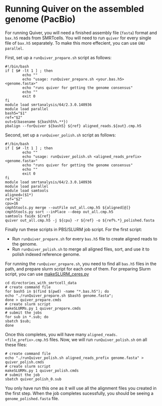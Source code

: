 # Running Quiver on the assembled genome (PacBio)

For running Quiver, you will need a finished assembly file (`fasta`) format and `bax.h5` reads from SMRTcells. You will need to run `quiver` for every single file of `bax.h5` separately. To make this more effecient, you can use `GNU parallel`.

First, set up a `runQuiver_prepare.sh` script as follows:

```
#!/bin/bash
if [ $# -lt 1 ] ; then
        echo ""
        echo "usage: runQuiver_prepare.sh <your.bas.h5> <genome.fasta>"
        echo "runs quiver for getting the genome consensus"
        echo ""
        exit 0
fi
module load smrtanalysis/64/2.3.0.140936
module load parallel
bash5="$1"
ref="$2"
out=$(basename ${bash5%%.**})
pbalign --forQuiver ${bash5} ${ref} aligned_reads.${out}.cmp.h5
```

Second, set up a `runQuiver_polish.sh` script as follows:

```
#!/bin/bash
if [ $# -lt 1 ] ; then
        echo ""
        echo "usage: runQuiver_polish.sh <aligned_reads_prefix> <genome.fasta>"
        echo "runs quiver for getting the genome consensus"
        echo ""
        exit 0
fi
module load smrtanalysis/64/2.3.0.140936
module load parallel
module load samtools
aligned=($1*)
ref="$2"
cpu=16
cmph5tools.py merge --outFile out_all.cmp.h5 ${aligned[@]}
cmph5tools.py sort --inPlace --deep out_all.cmp.h5
samtools faidx ${ref} 
quiver out_all.cmp.h5 -j ${cpu} -r ${ref} -o ${ref%.*}_polished.fasta
```

Finally run these scripts in PBS/SLURM job script. For the first script:

* Run `runQuiver_prepare.sh` for every `bas.h5` file to create aligned reads to the genome.
* Run `runQuiver_polish.sh` to merge all aligned files, sort, and use it to polish indexed reference genome.

For running the `runQuiver_prepare.sh`, you need to find all `bas.h5` files in the path, and prepare slurm script for each one of them. For preparing Slurm script, you can use [makeSLURM_ceres.py](https://github.com/ISUgenomics/common_scripts/blob/master/makeSLURM_ceres.py)

```
cd directories_with_smrtcell_data
# create command file
for bash5 in $(find $(pwd) -name "*.bas.h5"); do
echo "./runQuiver_prepare.sh $bash5 genome.fasta"; 
done > quiver_prepare.cmds
# create slurm script
makeSLURMs.py 1 quiver_prepare.cmds
# submit the jobs
for sub in *.sub; do
sbatch $sub; 
done
```

Once this completes, you will have many `aligned_reads.<file_prefix>.cmp.h5` files. Now, we will run `runQuiver_polish.sh` on all these files:

```
# create command file
echo "./runQuiver_polish.sh aligned_reads_prefix genome.fasta" > quiver_polish.cmds
# create slurm script
makeSLURMs.py 1 quiver_polish.cmds
# submit the job
sbatch quiver_polish_0.sub
```

You only have run this one as it will use all the alignment files you created in the first step. When the job completes sucessfully, you should be seeing a `genome_polished.fasta` file.












